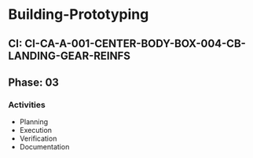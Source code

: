 # Building-Prototyping

## CI: CI-CA-A-001-CENTER-BODY-BOX-004-CB-LANDING-GEAR-REINFS
## Phase: 03

### Activities
- Planning
- Execution
- Verification
- Documentation
